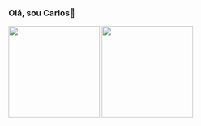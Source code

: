 ### Olá, sou Carlos👋

<div>
  <img height="180em" src="https://github-readme-stats.vercel.app/api?username=carlosmax1&show_icons=true&theme=dark&count_private=true" />
  <img height="180em" src="https://github-readme-stats.vercel.app/api/top-langs/?username=carlosmax1&layout=compact&langs_count=16&theme=dark" />
</div>
